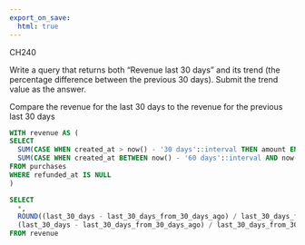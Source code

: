 ```yaml
---
export_on_save:
  html: true
---
```


CH240 

Write a query that returns both “Revenue last 30 days” and its trend (the percentage difference between the previous 30 days). Submit the trend value as the answer.


Compare the revenue for the last 30 days to the revenue for the previous last 30 days

```sql
WITH revenue AS (
SELECT
  SUM(CASE WHEN created_at > now() - '30 days'::interval THEN amount END) AS last_30_days,
  SUM(CASE WHEN created_at BETWEEN now() - '60 days'::interval AND now() - '30 days'::interval THEN amount END) AS last_30_days_from_30_days_ago
FROM purchases
WHERE refunded_at IS NULL
)

SELECT 
  *,
  ROUND((last_30_days - last_30_days_from_30_days_ago) / last_30_days_from_30_days_ago) AS trend_rounded,
  (last_30_days - last_30_days_from_30_days_ago) / last_30_days_from_30_days_ago AS trend
FROM revenue

```